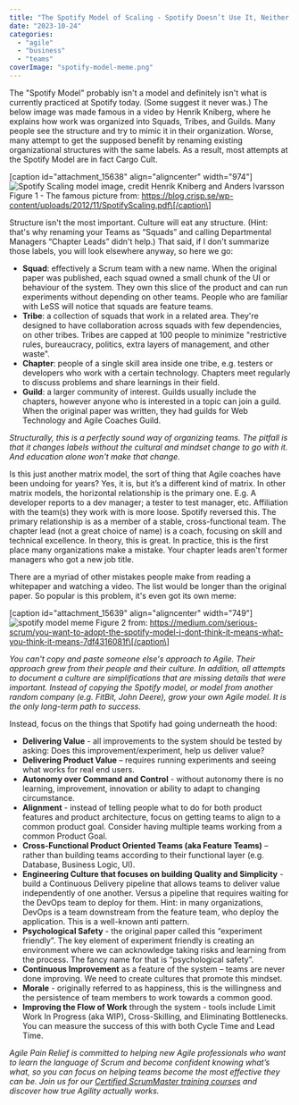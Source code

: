 ```yaml
---
title: "The Spotify Model of Scaling - Spotify Doesn’t Use It, Neither Should You"
date: "2023-10-24"
categories: 
  - "agile"
  - "business"
  - "teams"
coverImage: "spotify-model-meme.png"
---
```


The "Spotify Model" probably isn't a model and definitely isn't what is currently practiced at Spotify today. (Some suggest it never was.) The below image was made famous in a video by Henrik Kniberg, where he explains how work was organized into Squads, Tribes, and Guilds. Many people see the structure and try to mimic it in their organization. Worse, many attempt to get the supposed benefit by renaming existing organizational structures with the same labels. As a result, most attempts at the Spotify Model are in fact Cargo Cult.

\[caption id="attachment\_15638" align="aligncenter" width="974"\]![Spotify Scaling model image, credit Henrik Kniberg and Anders Ivarsson](src/content/blog/the-spotify-model-of-scaling-spotify-doesnt-use-it-neither-should-you/images/spotify-scaling-model-credit-Kniberg-Ivarsson.png) Figure 1 - The famous picture from: https://blog.crisp.se/wp-content/uploads/2012/11/SpotifyScaling.pdf\[/caption\]

Structure isn't the most important. Culture will eat any structure. (Hint: that's why renaming your Teams as “Squads” and calling Departmental Managers “Chapter Leads” didn't help.) That said, if I don't summarize those labels, you will look elsewhere anyway, so here we go:

- **Squad**: effectively a Scrum team with a new name. When the original paper was published, each squad owned a small chunk of the UI or behaviour of the system. They own this slice of the product and can run experiments without depending on other teams. People who are familiar with LeSS will notice that squads are feature teams.
- **Tribe**: a collection of squads that work in a related area. They're designed to have collaboration across squads with few dependencies, on other tribes. Tribes are capped at 100 people to minimize "restrictive rules, bureaucracy, politics, extra layers of management, and other waste".
- **Chapter**: people of a single skill area inside one tribe, e.g. testers or developers who work with a certain technology. Chapters meet regularly to discuss problems and share learnings in their field.
- **Guild**: a larger community of interest. Guilds usually include the chapters, however anyone who is interested in a topic can join a guild. When the original paper was written, they had guilds for Web Technology and Agile Coaches Guild.

_Structurally, this is a perfectly sound way of organizing teams. The pitfall is that it changes labels without the cultural and mindset change to go with it. And education alone won't make that change._

Is this just another matrix model, the sort of thing that Agile coaches have been undoing for years? Yes, it is, but it’s a different kind of matrix. In other matrix models, the horizontal relationship is the primary one. E.g. A developer reports to a dev manager; a tester to test manager, etc. Affiliation with the team(s) they work with is more loose. Spotify reversed this. The primary relationship is as a member of a stable, cross-functional team. The chapter lead (not a great choice of name) is a coach, focusing on skill and technical excellence. In theory, this is great. In practice, this is the first place many organizations make a mistake. Your chapter leads aren't former managers who got a new job title.

There are a myriad of other mistakes people make from reading a whitepaper and watching a video. The list would be longer than the original paper. So popular is this problem, it's even got its own meme:

\[caption id="attachment\_15639" align="aligncenter" width="749"\]![spotify model meme](src/content/blog/the-spotify-model-of-scaling-spotify-doesnt-use-it-neither-should-you/images/spotify-model-meme.png) Figure 2 from: https://medium.com/serious-scrum/you-want-to-adopt-the-spotify-model-i-dont-think-it-means-what-you-think-it-means-7df4316081f\[/caption\]

_You can't copy and paste someone else's approach to Agile. Their approach grew from their people and their culture. In addition, all attempts to document a culture are simplifications that are missing details that were important. Instead of copying the Spotify model, or model from another random company (e.g. FitBit, John Deere), grow your own Agile model. It is the only long-term path to success._

Instead, focus on the things that Spotify had going underneath the hood:

- **Delivering Value** - all improvements to the system should be tested by asking: Does this improvement/experiment, help us deliver value?
- **Delivering Product Value** – requires running experiments and seeing what works for real end users.
- **Autonomy over Command and Control** - without autonomy there is no learning, improvement, innovation or ability to adapt to changing circumstance.
- **Alignment** - instead of telling people what to do for both product features and product architecture, focus on getting teams to align to a common product goal. Consider having multiple teams working from a common Product Goal.
- **Cross-Functional Product Oriented Teams (aka Feature Teams)** – rather than building teams according to their functional layer (e.g. Database, Business Logic, UI).
- **Engineering Culture that focuses on building Quality and Simplicity** - build a Continuous Delivery pipeline that allows teams to deliver value independently of one another. Versus a pipeline that requires waiting for the DevOps team to deploy for them. Hint: in many organizations, DevOps is a team downstream from the feature team, who deploy the application. This is a well-known anti pattern.
- **Psychological Safety** - the original paper called this “experiment friendly”. The key element of experiment friendly is creating an environment where we can acknowledge taking risks and learning from the process. The fancy name for that is “psychological safety”.
- **Continuous Improvement** as a feature of the system – teams are never done improving. We need to create cultures that promote this mindset.
- **Morale** - originally referred to as happiness, this is the willingness and the persistence of team members to work towards a common good.
- **Improving the Flow of Work** through the system - tools include Limit Work In Progress (aka WIP), Cross-Skilling, and Eliminating Bottlenecks. You can measure the success of this with both Cycle Time and Lead Time.

_Agile Pain Relief is committed to helping new Agile professionals who want to learn the language of Scrum and become confident knowing what’s what, so you can focus on helping teams become the most effective they can be. Join us for our [Certified ScrumMaster training courses](/certified-scrummaster-csm-training) and discover how true Agility actually works._
